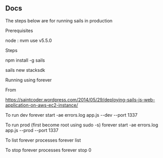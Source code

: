 Docs
----
The steps below are for running sails in production


Prerequisites

node : nvm use v5.5.0

Steps

npm install -g sails

sails new stacksdk

Running using forever

From

https://saintcoder.wordpress.com/2014/05/29/deploying-sails-js-web-application-on-aws-ec2-instance/

To run dev forever start -ae errors.log app.js --dev --port 1337

To run prod (first become root using sudo -s) forever start -ae errors.log app.js --prod --port 1337

To list forever processes forever list

To stop forever processes forever stop 0
